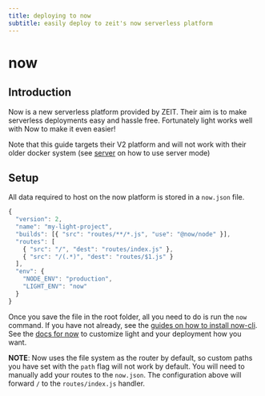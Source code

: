 ```yaml
---
title: deploying to now
subtitle: easily deploy to zeit's now serverless platform
---
```


# now

## Introduction

Now is a new serverless platform provided by ZEIT. Their aim is to make serverless deployments easy and hassle free. Fortunately light works well with Now to make it even easier!

Note that this guide targets their V2 platform and will not work with their older docker system \(see [server](https://github.com/ludicroushq/light/tree/207804d2e826e1f45ff0c63ba7b17f61c563bd82/guides/deployments/server/README.md) on how to use server mode\)

## Setup

All data required to host on the now platform is stored in a `now.json` file.

```javascript
{
  "version": 2,
  "name": "my-light-project",
  "builds": [{ "src": "routes/**/*.js", "use": "@now/node" }],
  "routes": [
    { "src": "/", "dest": "routes/index.js" },
    { "src": "/(.*)", "dest": "routes/$1.js" }
  ],
  "env": {
    "NODE_ENV": "production",
    "LIGHT_ENV": "now"
  }
}
```

Once you save the file in the root folder, all you need to do is run the `now` command. If you have not already, see the [guides on how to install now-cli](https://zeit.co/docs/v2/getting-started/installation). See the [docs for now](https://zeit.co/docs/) to customize light and your deployment how you want.

**NOTE**: Now uses the file system as the router by default, so custom paths you have set with the `path` flag will not work by default. You will need to manually add your routes to the `now.json`. The configuration above will forward `/` to the `routes/index.js` handler.

